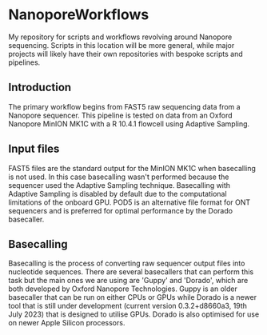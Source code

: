 # NanoporeWorkflows
My repository for scripts and workflows revolving around Nanopore sequencing. Scripts in this location will be more general, while major projects will likely have their own repositories with bespoke scripts and pipelines. 


## Introduction

The primary workflow begins from FAST5 raw sequencing data from a Nanopore sequencer. This pipeline is tested on data from an Oxford Nanopore MinION MK1C with a R 
10.4.1 flowcell using Adaptive Sampling. 

## Input files

FAST5 files are the standard output for the MinION MK1C when basecalling is not used. In this case basecalling wasn't performed because the sequencer used the Adaptive 
Sampling technique. Basecalling with Adaptive Sampling is disabled by default due to the computational limitations of the onboard GPU. POD5 is an alternative file 
format for ONT sequencers and is preferred for optimal performance by the Dorado basecaller. 

## Basecalling

Basecalling is the process of converting raw sequencer output files into nucleotide sequences. There are several basecallers that can perform this task but the main 
ones we are using are 'Guppy' and 'Dorado', which are both developed by Oxford Nanopore Technologies. Guppy is an older basecaller that can be run on either CPUs or 
GPUs while Dorado is a newer tool that is still under development (current version 0.3.2+d8660a3, 19th July 2023) that is designed to utilise GPUs. Dorado is also optimised for use 
on newer Apple Silicon processors. 

###
